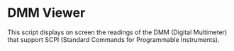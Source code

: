 # DMM Viewer

This script displays on screen the readings of the DMM (Digital Multimeter) that support SCPI (Standard Commands for Programmable Instruments).
